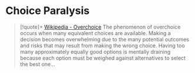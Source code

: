 # Choice Paralysis

> [!quote]+ [Wikipedia - Overchoice](https://en.wikipedia.org/wiki/Overchoice)
> The phenomenon of overchoice occurs when many equivalent choices are available. Making a decision becomes overwhelming due to the many potential outcomes and risks that may result from making the wrong choice. Having too many approximately equally good options is mentally draining because each option must be weighed against alternatives to select the best one...

